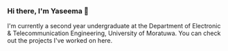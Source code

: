### Hi there, I'm Yaseema 👋
I'm currently a second year undergraduate at the Department of Electronic & Telecommunication Engineering, University of Moratuwa.
You can check out the projects I've worked on here. 
<!--
**yaseemarusiru/yaseemarusiru** is a ✨ _special_ ✨ repository because its `README.md` (this file) appears on your GitHub profile.

Here are some ideas to get you started:

- 🔭 I’m currently working on ...
- 🌱 I’m currently learning ...
- 👯 I’m looking to collaborate on ...
- 🤔 I’m looking for help with ...
- 💬 Ask me about ...
- 📫 How to reach me: ...
- 😄 Pronouns: ...
- ⚡ Fun fact: ...
-->
